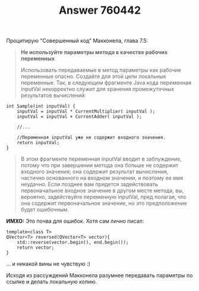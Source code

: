 ﻿---
title: "Answer 760442"
se.owner.user_id: 299519
se.owner.display_name: "yrHeTateJlb"
se.owner.link: "https://ru.stackoverflow.com/users/299519/yrhetatejlb"
se.answer_id: 760442
se.question_id: 760436
se.post_type: answer
se.score: 2
se.is_accepted: False
---
<p>Процитирую "Совершенный код" Макконела, глава 7.5:</p>

<blockquote>
  <p><strong>Не используйте параметры метода в качестве рабочих переменных</strong> </p>
  
  <p>Использовать передаваемые в метод параметры как рабочие переменные опасно. Создайте для этой цели локальные переменные. Так, в следующем фрагменте Java кода переменная inputVal некорректно служит для хранения промежуточных результатов вычислений: </p>
</blockquote>

<pre><code>int Sample(int inputVal) {
    inputVal = inputVal * CurrentMultiplier( inputVal );
    inputVal = inputVal + CurrentAdder( inputVal );

    //...

    //Переменная inputVal уже не содержит входного значения. 
    return inputVal; 
} 
</code></pre>

<blockquote>
  <p>В этом фрагменте переменная inputVal вводит в заблуждение, потому что при завершении метода она больше не содержит входного значения; она содержит результат вычисления, частично основанного на входном значении, и поэтому ее имя неудачно. Если позднее вам придется задействовать первоначальное входное значение в другом месте метода, вы, вероятно, задействуйте переменную inputVal, пред полагая, что она содержит первоначальное значение, но это предположение будет ошибочным.</p>
</blockquote>

<p><strong>ИМХО:</strong> Это почва для ошибок. Хотя сам лично писал: </p>

<pre><code>template&lt;class T&gt;
QVector&lt;T&gt; reversed(QVector&lt;T&gt; vector){
    std::reverse(vector.begin(), end.begin());
    return vector;
}
</code></pre>

<p>... и никакой вины не чувствую :)</p>

<p>Исходя из рассуждений Макконела разумнее передавать параметры по ссылке и делать локальную копию.</p>
